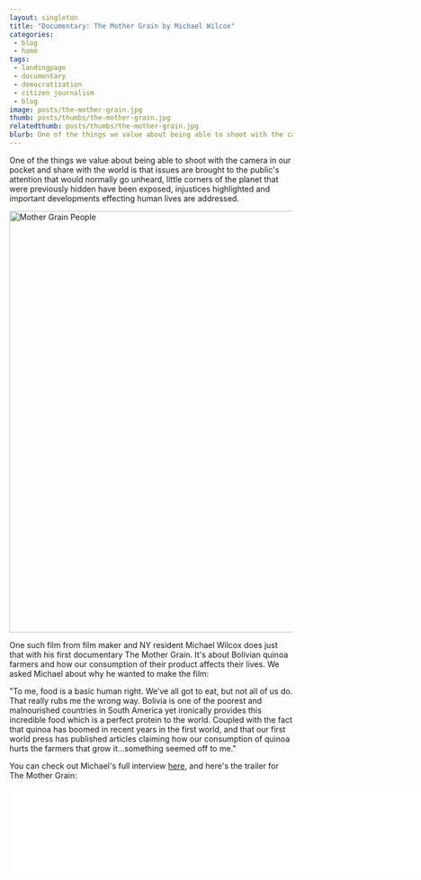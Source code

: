 ```yaml
---
layout: singleton
title: "Documentary: The Mother Grain by Michael Wilcox"
categories:
 - blog
 - home
tags:
 - landingpage
 - documentary
 - democratization
 - citizen journalism
 - blog
image: posts/the-mother-grain.jpg
thumb: posts/thumbs/the-mother-grain.jpg
relatedthumb: posts/thumbs/the-mother-grain.jpg
blurb: One of the things we value about being able to shoot with the camera in our pocket and share with the world is that issues are brought to the public's attention that would normally go unheard.
---
```


One of the things we value about being able to shoot with the camera in our pocket and share with the world is that issues are brought to the public's attention that would normally go unheard, little corners of the planet that were previously hidden have been exposed, injustices highlighted and important developments effecting human lives are addressed.

<img align="center" class="img-responsive" src="{{ 'posts/mother-grain-people.jpg' | asset_path }}" width="750" alt="Mother Grain People">

One such film from film maker and NY resident Michael Wilcox does just that with his first documentary The Mother Grain. It's about Bolivian quinoa farmers and how our consumption of their product affects their lives. We asked Michael about why he wanted to make the film:

"To me, food is a basic human right. We’ve all got to eat, but not all of us do. That really rubs me the wrong way. Bolivia is one of the poorest and malnourished countries in South America yet ironically provides this incredible food which is a perfect protein to the world. Coupled with the fact that quinoa has boomed in recent years in the first world, and that our first world press has published articles claiming how our consumption of quinoa hurts the farmers that grow it…something seemed off to me."

You can check out Michael's full interview <a href="/Interview-with-Michael-Wilcox.html">here</a>, and here's the trailer for The Mother Grain:

<iframe class="youtube" src="//player.vimeo.com/video/102482641?title=0&amp;byline=0&amp;portrait=0&amp;color=181657" width="750" frameborder="0" webkitallowfullscreen mozallowfullscreen allowfullscreen></iframe>